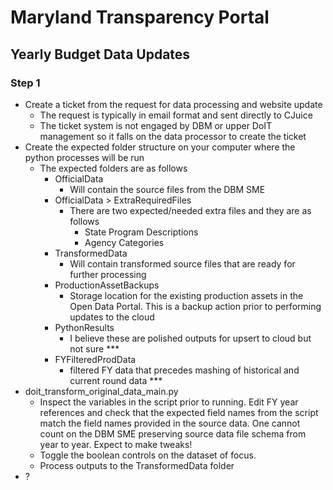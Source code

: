 # Maryland Transparency Portal
## Yearly Budget Data Updates

### Step 1
* Create a ticket from the request for data processing and website update
    * The request is typically in email format and sent directly to CJuice
    * The ticket system is not engaged by DBM or upper DoIT management so it falls on the data processor to create 
    the ticket
* Create the expected folder structure on your computer where the python processes will be run
    * The expected folders are as follows
        * OfficialData
            * Will contain the source files from the DBM SME
        * OfficialData > ExtraRequiredFiles
            * There are two expected/needed extra files and they are as follows
                * State Program Descriptions
                * Agency Categories
        * TransformedData
            * Will contain transformed source files that are ready for further processing
        * ProductionAssetBackups
            * Storage location for the existing production assets in the Open Data Portal. This is a backup action 
            prior to performing updates to the cloud
        * PythonResults
            * I believe these are polished outputs for upsert to cloud but not sure ***
        * FYFilteredProdData
            * filtered FY data that precedes mashing of historical and current round data ***
* doit_transform_original_data_main.py
    * Inspect the variables in the script prior to running. Edit FY year references and check that the expected field
    names from the script match the field names provided in the source data. One cannot count on the DBM SME preserving 
    source data file schema from year to year. Expect to make tweaks!
    * Toggle the boolean controls on the dataset of focus.
    * Process outputs to the TransformedData folder
* ? 
        
